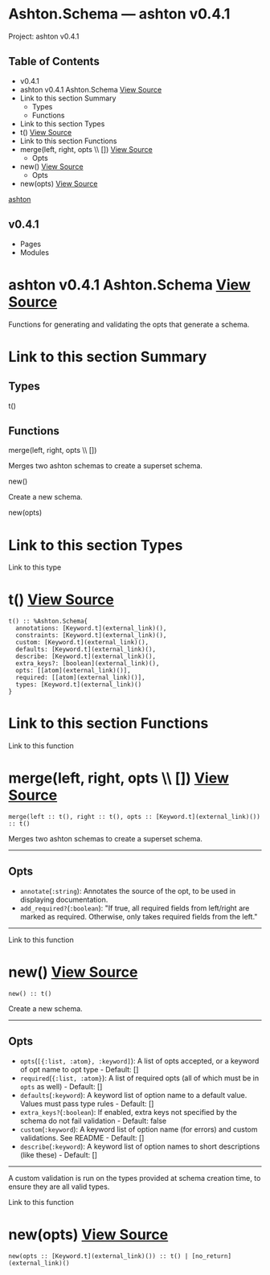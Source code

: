 # Ashton.Schema — ashton v0.4.1

Project: ashton v0.4.1

## Table of Contents

  - v0.4.1
- ashton v0.4.1 Ashton.Schema [ View Source ](external_link)
- Link to this section Summary
  - Types
  - Functions
- Link to this section Types
- t() [ View Source ](external_link)
- Link to this section Functions
- merge(left, right, opts \\\ []) [ View Source ](external_link)
  - Opts
- new() [ View Source ](external_link)
  - Opts
- new(opts) [ View Source ](external_link)

[ ashton ](external_link)

##  v0.4.1 

  * Pages
  * Modules






#  ashton v0.4.1 Ashton.Schema [ View Source ](external_link)

Functions for generating and validating the opts that generate a schema.

#  Link to this section Summary 

##  Types

t()

##  Functions

merge(left, right, opts \\\ [])

Merges two ashton schemas to create a superset schema.

new()

Create a new schema.

new(opts)

#  Link to this section Types 

Link to this type

# t() [ View Source ](external_link)
    
    
    t() :: %Ashton.Schema{
      annotations: [Keyword.t](external_link)(),
      constraints: [Keyword.t](external_link)(),
      custom: [Keyword.t](external_link)(),
      defaults: [Keyword.t](external_link)(),
      describe: [Keyword.t](external_link)(),
      extra_keys?: [boolean](external_link)(),
      opts: [[atom](external_link)()],
      required: [[atom](external_link)()],
      types: [Keyword.t](external_link)()
    }

#  Link to this section Functions 

Link to this function

# merge(left, right, opts \\\ []) [ View Source ](external_link)
    
    
    merge(left :: t(), right :: t(), opts :: [Keyword.t](external_link)()) :: t()

Merges two ashton schemas to create a superset schema.

* * *

##  Opts 

  * `annotate`(`:string`): Annotates the source of the opt, to be used in displaying documentation. 
  * `add_required?`(`:boolean`): "If true, all required fields from left/right are marked as required. Otherwise, only takes required fields from the left." 



* * *

Link to this function

# new() [ View Source ](external_link)
    
    
    new() :: t()

Create a new schema.

* * *

##  Opts 

  * `opts`(`[{:list, :atom}, :keyword]`): A list of opts accepted, or a keyword of opt name to opt type - Default: [] 
  * `required`(`{:list, :atom}`): A list of required opts (all of which must be in `opts` as well) - Default: [] 
  * `defaults`(`:keyword`): A keyword list of option name to a default value. Values must pass type rules - Default: [] 
  * `extra_keys?`(`:boolean`): If enabled, extra keys not specified by the schema do not fail validation - Default: false 
  * `custom`(`:keyword`): A keyword list of option name (for errors) and custom validations. See README - Default: [] 
  * `describe`(`:keyword`): A keyword list of option names to short descriptions (like these) - Default: [] 



* * *

A custom validation is run on the types provided at schema creation time, to ensure they are all valid types.

Link to this function

# new(opts) [ View Source ](external_link)
    
    
    new(opts :: [Keyword.t](external_link)()) :: t() | [no_return](external_link)()
